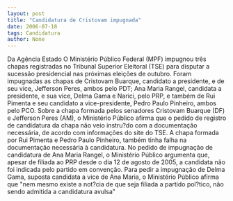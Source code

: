```yaml
---
layout: post
title: "Candidatura de Cristovam impugnada"
date: 2006-07-18
tags: Candidatura
author: None
---
```


Da Agência Estado
O Ministério Público Federal (MPF) impugnou três chapas registradas no Tribunal Superior Eleitoral (TSE) para disputar a sucessão presidencial nas próximas eleições de outubro. Foram impugnadas as chapas de Cristovam Buarque, candidato a presidente, e de seu vice, Jefferson Peres, ambos pelo PDT; Ana Maria Rangel, candidata a presidente, e sua vice, Delma Gama e Narici, pelo PRP, e também de Rui Pimenta e seu candidato a vice-presidente, Pedro Paulo Pinheiro, ambos pelo PCO. 
Sobre a chapa formada pelos senadores Cristovam Buarque (DF) e Jefferson Peres (AM), o Ministério Público afirma que o pedido de registro de candidatura da chapa não veio instru?do com a documentação necessária, de acordo com informações do site do TSE. A chapa formada por Rui Pimenta e Pedro Paulo Pinheiro, também tinha falha na documentação necessária à candidatura. 
No pedido de impugnação de candidatura de Ana Maria Rangel, o Ministério Público argumenta que, apesar de filiada ao PRP desde o dia 12 de agosto de 2005, a candidata não foi indicada pelo partido em convenção. Para pedir a impugnação de Delma Gama, suposta candidata a vice de Ana Maria, o Ministério Público afirma que \"nem mesmo existe a not?cia de que seja filiada a partido pol?tico, não sendo admitida a candidatura avulsa\"  